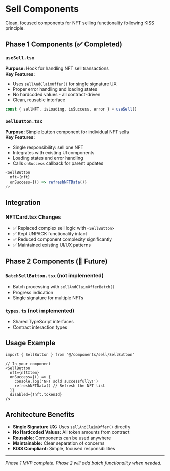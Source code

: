 # Sell Components

Clean, focused components for NFT selling functionality following KISS principle.

## Phase 1 Components (✅ Completed)

### `useSell.tsx`
**Purpose:** Hook for handling NFT sell transactions  
**Key Features:**
- Uses `sellAndClaimOffer()` for single signature UX
- Proper error handling and loading states
- No hardcoded values - all contract-driven
- Clean, reusable interface

```typescript
const { sellNFT, isLoading, isSuccess, error } = useSell()
```

### `SellButton.tsx`
**Purpose:** Simple button component for individual NFT sells  
**Key Features:**  
- Single responsibility: sell one NFT
- Integrates with existing UI components
- Loading states and error handling
- Calls `onSuccess` callback for parent updates

```typescript
<SellButton 
  nft={nft}
  onSuccess={() => refreshNFTData()}
/>
```

## Integration

### NFTCard.tsx Changes
- ✅ Replaced complex sell logic with `<SellButton>`
- ✅ Kept UNPACK functionality intact
- ✅ Reduced component complexity significantly
- ✅ Maintained existing UI/UX patterns

## Phase 2 Components (🔄 Future)

### `BatchSellButton.tsx` (not implemented)
- Batch processing with `sellAndClaimOfferBatch()`
- Progress indication
- Single signature for multiple NFTs

### `types.ts` (not implemented)
- Shared TypeScript interfaces
- Contract interaction types

## Usage Example

```tsx
import { SellButton } from "@/components/sell/SellButton"

// In your component
<SellButton 
  nft={nftItem}
  onSuccess={() => {
    console.log('NFT sold successfully!')
    refreshNFTData() // Refresh the NFT list
  }}
  disabled={!nft.tokenId}
/>
```

## Architecture Benefits

- **Single Signature UX:** Uses `sellAndClaimOffer()` directly
- **No Hardcoded Values:** All token amounts from contract
- **Reusable:** Components can be used anywhere
- **Maintainable:** Clear separation of concerns
- **KISS Compliant:** Simple, focused responsibilities

---

*Phase 1 MVP complete. Phase 2 will add batch functionality when needed.*